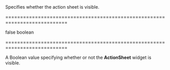 <!--**
/*-------------------------------------------
    Auto-generated file. Do not modify.
-------------------------------------------

**-->
<!--d-->Specifies whether the action sheet is visible.<!--/d-->
===========================================================================
<!--default-->false<!--/default-->
<!--type-->boolean<!--/type-->
===========================================================================

<!--shortDescription-->
A Boolean value specifying whether or not the **ActionSheet** widget is visible.
<!--/shortDescription-->

<!--fullDescription-->

<!--/fullDescription-->